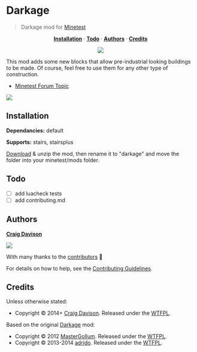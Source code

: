 # Darkage

> Darkage mod for [Minetest](http://www.minetest.net)

<p align="center">
<b><a href="#installation">Installation</a></b>
·
<b><a href="#todo">Todo</a></b>
·
<b><a href="#authors">Authors</a></b>
·
<b><a href="#credits">Credits</a></b>
</p>

<p align="center">
<a href="https://travis-ci.org/davisonio/darkage"><img src="https://img.shields.io/travis/davisonio/darkage.svg?style=flat-square"/></a>
</p>

This mod adds some new blocks that allow pre-industrial looking buildings to be made.
Of course, feel free to use them for any other type of construction.

- [Minetest Forum Topic](https://forum.minetest.net/viewtopic.php?id=10063)

![](https://raw.githubusercontent.com/wiki/davisonio/darkage/img/1.png)

## Installation

**Dependancies:** default

**Supports:** stairs, stairsplus

[Download](https://github.com/davisonio/darkage/archive/master.zip) & unzip the mod, then rename it to "darkage" and move the folder into your minetest/mods folder.

## Todo
- [ ] add luacheck tests
- [ ] add contributing.md

## Authors

**[Craig Davison](http://davison.io)**

[![](https://img.shields.io/github/followers/davisonio.svg?style=social&label=Follow)](https://github.com/davisonio)

With many thanks to the [contributors](https://github.com/davisonio/darkage/graphs/contributors) :clap:

For details on how to help, see the [Contributing Guidelines](https://github.com/davisonio/darkage/blob/master/CONTRIBUTING.md).

## Credits

Unless otherwise stated:

- Copyright © 2014+ [Craig Davison](http://davison.io). Released under the [WTFPL](http://www.wtfpl.net/txt/copying/).

Based on the original [Darkage](https://forum.minetest.net/viewtopic.php?id=3213) mod:

- Copyright © 2012 [MasterGollum](https://forum.minetest.net/memberlist.php?mode=viewprofile&u=3104). Released under the [WTFPL](http://www.wtfpl.net/txt/copying/).
- Copyright © 2013-2014 [adrido](https://forum.minetest.net/memberlist.php?mode=viewprofile&u=3040). Released under the [WTFPL](http://www.wtfpl.net/txt/copying/).
